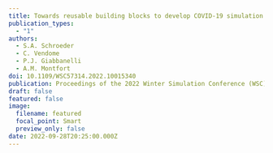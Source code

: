 ```yaml
---
title: Towards reusable building blocks to develop COVID-19 simulation models
publication_types:
  - "1"
authors:
  - S.A. Schroeder
  - C. Vendome
  - P.J. Giabbanelli
  - A.M. Montfort
doi: 10.1109/WSC57314.2022.10015340
publication: Proceedings of the 2022 Winter Simulation Conference (WSC), 569-580. IEEE/ACM
draft: false
featured: false
image:
  filename: featured
  focal_point: Smart
  preview_only: false
date: 2022-09-28T20:25:00.000Z
---
```

